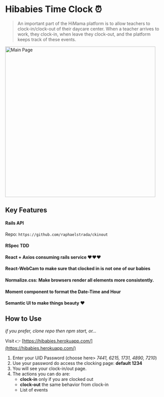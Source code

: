 # Hibabies Time Clock ⏰

> An important part of the HiMama platform is to allow teachers to clock-in/clock-out of their
daycare center. When a teacher arrives to work, they clock-in, when leave they clock-out, and
the platform keeps track of these events.

<img src="https://i.imgur.com/uWgF1ey.jpg" alt="Main Page" height="480"/>

## Key Features

#### Rails API

Repo: `https://github.com/raphaelstrada/ckinout`

####  RSpec TDD

#### React + Axios consuming rails service ❤❤❤  

#### React-WebCam to make sure that clocked in is not one of our babies

#### Normalize.css: Make browsers render all elements more consistently.

#### Moment component to format the Date-Time and Hour

#### Semantic UI to make things beauty ❤

## How to Use

*if you prefer, clone repo then npm start, or...*

Visit 👉 [https://hibabies.herokuapp.com/](https://hibabies.herokuapp.com/)


1. Enter your UID Password (choose here> *7441, 6215, 1731, 4890, 7210*)
2. Use your password do access the clocking page: **default 1234**
3. You will see your clock-in/out page.
4. The actions you can do are:
   * **clock-in** only if you are clocked out
   * **clock-out** the same behavior from clock-in
   * List of events

